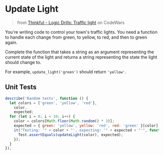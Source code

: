 # Update Light

> from
> [Thinkful - Logic Drills: Traffic light](https://www.codewars.com/kata/58649884a1659ed6cb000072/solutions)
> on CodeWars

You're writing code to control your town's traffic lights. You need a function
to handle each change from green, to yellow, to red, and then to green again.

Complete the function that takes a string as an argument representing the
current state of the light and returns a string representing the state the light
should change to.

For example, `update_light('green')` should return `'yellow'`.

## Unit Tests

```js
describe('Random tests', function () {
  let colors = ['green', 'yellow', 'red'],
    color,
    expected;
  for (let i = 0; i < 10; i++) {
    color = colors[Math.floor(Math.random() * 3)];
    expected = { green: 'yellow', yellow: 'red', red: 'green' }[color];
    it("Testing: '" + color + "', expecting: '" + expected + "'", function () {
      Test.assertEquals(updateLight(color), expected);
    });
  }
});
```
